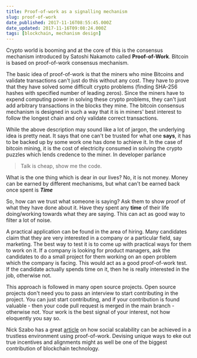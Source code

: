 ```yaml
---
title: Proof-of-work as a signalling mechanism
slug: proof-of-work
date_published: 2017-11-16T08:55:45.000Z
date_updated: 2017-11-16T09:08:24.000Z
tags: [blockchain, mechanism design]
---
```


Crypto world is booming and at the core of this is the consensus mechanism introduced by Satoshi Nakamoto called **Proof-of-Work**. Bitcoin is based on proof-of-work consensus mechanism.

The basic idea of proof-of-work is that the miners who mine Bitcoins and validate transactions can't just do this without any cost. They have to prove that they have solved some difficult crypto problems (finding SHA-256 hashes with specified number of leading zeros). Since the miners have to expend computing power in solving these crypto problems, they can't just add arbitrary transactions in the blocks they mine. The bitcoin consensus mechanism is designed in such a way that it is in miners' best interest to follow the longest chain and only validate correct transactions.

While the above description may sound like a lot of jargon, the underlying idea is pretty neat. It says that one can't be trusted for what one **says**, it has to be backed up by some work one has done to achieve it. In the case of bitcoin mining, it is the cost of electricity consumed in solving the crypto puzzles which lends credence to the miner. In developer parlance

> Talk is cheap, show me the code.

What is the one thing which is dear in our lives? No, it is not money. Money can be earned by different mechanisms, but what can't be earned back once spent is ***Time***

So, how can we trust what someone is saying? Ask them to show proof of what they have done about it. Have they spent any **time** of their life doing/working towards what they are saying. This can act as good way to filter a lot of noise.

A practical application can be found in the area of hiring. Many candidates claim that they are very interested in a company or a particular field, say marketing. The best way to test it is to come up with practical ways for them to work on it. If a company is looking for product managers, ask the candidates to do a small project for them working on an open problem which the company is facing. This would act as a good proof-of-work test. If the candidate actually spends time on it, then he is really interested in the job, otherwise not.

This approach is followed in many open source projects. Open source projects don't need you to pass an interview to start contributing in the project. You can just start contributing, and if your contribution is found valuable - then your code pull request is merged in the main branch - otherwise not. Your work is the best signal of your interest, not how eloquently you say so.

Nick Szabo has a great [article](http://unenumerated.blogspot.in/2017/02/money-blockchains-and-social-scalability.html) on how social scalability can be achieved in a trustless environment using proof-of-work. Devising unique ways to eke out true incentives and alignments might as well be one of the biggest contribution of blockchain technology.
